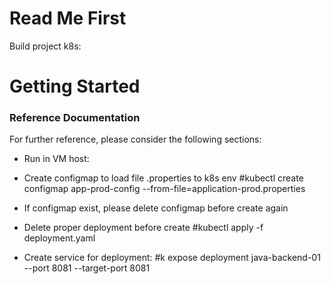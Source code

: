 # Read Me First
Build project k8s:

# Getting Started

### Reference Documentation
For further reference, please consider the following sections:

* Run in VM host:
- Create configmap to load file .properties to k8s env
#kubectl create configmap app-prod-config --from-file=application-prod.properties

- If configmap exist, please delete configmap before create again

* Delete proper deployment before create 
#kubectl apply -f deployment.yaml

* Create service for deployment:
#k expose deployment java-backend-01 --port 8081 --target-port 8081